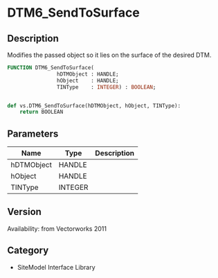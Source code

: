 # DTM6_SendToSurface

## Description
Modifies the passed object so it lies on the surface of the desired DTM.

```pascal
FUNCTION DTM6_SendToSurface(
				hDTMObject : HANDLE;
				hObject    : HANDLE;
				TINType    : INTEGER) : BOOLEAN;
```

```python

def vs.DTM6_SendToSurface(hDTMObject, hObject, TINType):
    return BOOLEAN
```

## Parameters
|Name|Type|Description|
|---|---|---|
|hDTMObject|HANDLE||
|hObject|HANDLE||
|TINType|INTEGER||

## Version
Availability: from Vectorworks 2011
## Category
* SiteModel Interface Library

